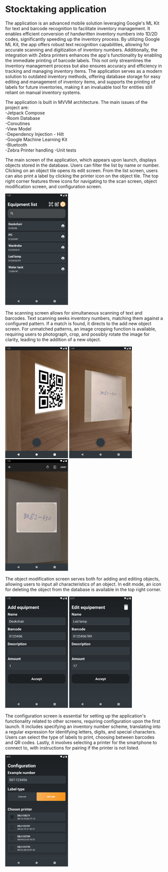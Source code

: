 # Stocktaking application

The application is an advanced mobile solution leveraging Google's ML Kit for text and barcode recognition to facilitate inventory management. It enables efficient conversion of handwritten inventory numbers into 1D/2D codes, significantly speeding up the inventory process. By utilizing Google ML Kit, the app offers robust text recognition capabilities, allowing for accurate scanning and digitization of inventory numbers. Additionally, the integration with Zebra printers enhances the app's functionality by enabling the immediate printing of barcode labels. This not only streamlines the inventory management process but also ensures accuracy and efficiency in tracking and managing inventory items. The application serves as a modern solution to outdated inventory methods, offering database storage for easy editing and management of inventory items, and supports the printing of labels for future inventories, making it an invaluable tool for entities still reliant on manual inventory systems.

The application is built in MVVM architecture. The main issues of the project are:<br>
-Jetpack Compose<br>
-Room Database<br>
-Coroutines<br>
-View Model<br>
-Dependency Injection - Hilt<br>
-Google Machine Learning Kit<br>
-Bluetooth<br>
-Zebra Printer handling
-Unit tests<be>

The main screen of the application, which appears upon launch, displays objects stored in the database. Users can filter the list by name or number. Clicking on an object tile opens its edit screen. From the list screen, users can also print a label by clicking the printer icon on the object tile. The top right corner features three icons for navigating to the scan screen, object modification screen, and configuration screen.

<img src ="https://github.com/karolkadlubowski/StocktakingApp/blob/main/screenshots/Screenshot_1708950906.png" width="200"/>

The scanning screen allows for simultaneous scanning of text and barcodes. Text scanning seeks inventory numbers, matching them against a configured pattern. If a match is found, it directs to the add new object screen. For unmatched patterns, an image cropping function is available, requiring users to photograph, crop, and possibly rotate the image for clarity, leading to the addition of a new object.

<p float="left">
<img src ="https://github.com/karolkadlubowski/StocktakingApp/blob/main/screenshots/Screenshot_1708950105.png" width="200"/>
<img src ="https://github.com/karolkadlubowski/StocktakingApp/blob/main/screenshots/Screenshot_1708951285.png" width="200"/>
<img src ="https://github.com/karolkadlubowski/StocktakingApp/blob/main/screenshots/Screenshot_1708951295.png" width="200"/>
</p>

The object modification screen serves both for adding and editing objects, allowing users to input all characteristics of an object. In edit mode, an icon for deleting the object from the database is available in the top right corner.

<p float="left">
<img src="https://github.com/karolkadlubowski/StocktakingApp/blob/main/screenshots/Screenshot_1708950749.png" width="200"/>
<img src="https://github.com/karolkadlubowski/StocktakingApp/blob/main/screenshots/Screenshot_1708968455.png" width="200"/>
</p>

The configuration screen is essential for setting up the application's functionality related to other screens, requiring configuration upon the first launch. It includes specifying an inventory number scheme, translating into a regular expression for identifying letters, digits, and special characters. Users can select the type of labels to print, choosing between barcodes and QR codes. Lastly, it involves selecting a printer for the smartphone to connect to, with instructions for pairing if the printer is not listed.

<img src="https://github.com/karolkadlubowski/StocktakingApp/blob/main/screenshots/Screenshot_1708962673.png" width="200"/>
